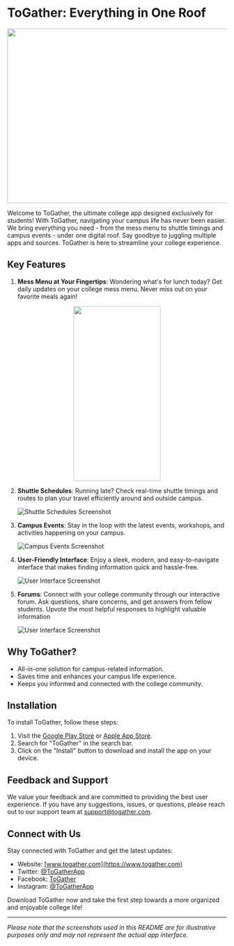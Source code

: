 # ToGather: Everything in One Roof

<img src="https://github.com/aahalani/togatherpublic/assets/29179250/54163ed4-0be8-48e8-8a4a-0caaa2ac6e57" width=550 height=400>


Welcome to ToGather, the ultimate college app designed exclusively for students! With ToGather, navigating your campus life has never been easier. We bring everything you need - from the mess menu to shuttle timings and campus events - under one digital roof. Say goodbye to juggling multiple apps and sources. ToGather is here to streamline your college experience.

## Key Features

1. **Mess Menu at Your Fingertips**: Wondering what's for lunch today? Get daily updates on your college mess menu. Never miss out on your favorite meals again!

<p align="center">
  <img src="https://github.com/aahalani/togatherpublic/assets/29179250/958905c6-ba24-4f85-ac7e-691f33e14c98" width="200" height="400">
</p>


2. **Shuttle Schedules**: Running late? Check real-time shuttle timings and routes to plan your travel efficiently around and outside campus.

   ![Shuttle Schedules Screenshot](shuttle_schedules.png)

3. **Campus Events**: Stay in the loop with the latest events, workshops, and activities happening on your campus.

   ![Campus Events Screenshot](campus_events.png)

4. **User-Friendly Interface**: Enjoy a sleek, modern, and easy-to-navigate interface that makes finding information quick and hassle-free.

   ![User Interface Screenshot](user_interface.png)

5. **Forums**: Connect with your college community through our interactive forum. Ask questions, share concerns, and get answers from fellow students. Upvote the most helpful responses to highlight valuable information

   ![User Interface Screenshot](user_interface.png)

## Why ToGather?

- All-in-one solution for campus-related information.
- Saves time and enhances your campus life experience.
- Keeps you informed and connected with the college community.

## Installation

To install ToGather, follow these steps:

1. Visit the [Google Play Store](https://play.google.com/store) or [Apple App Store](https://www.apple.com/app-store/).
2. Search for "ToGather" in the search bar.
3. Click on the "Install" button to download and install the app on your device.

## Feedback and Support

We value your feedback and are committed to providing the best user experience. If you have any suggestions, issues, or questions, please reach out to our support team at support@togather.com.

## Connect with Us

Stay connected with ToGather and get the latest updates:

- Website: [www.togather.com](https://www.togather.com)
- Twitter: [@ToGatherApp](https://twitter.com/ToGatherApp)
- Facebook: [ToGather](https://www.facebook.com/ToGatherApp)
- Instagram: [@ToGatherApp](https://www.instagram.com/ToGatherApp)

Download ToGather now and take the first step towards a more organized and enjoyable college life!

---

*Please note that the screenshots used in this README are for illustrative purposes only and may not represent the actual app interface.*
